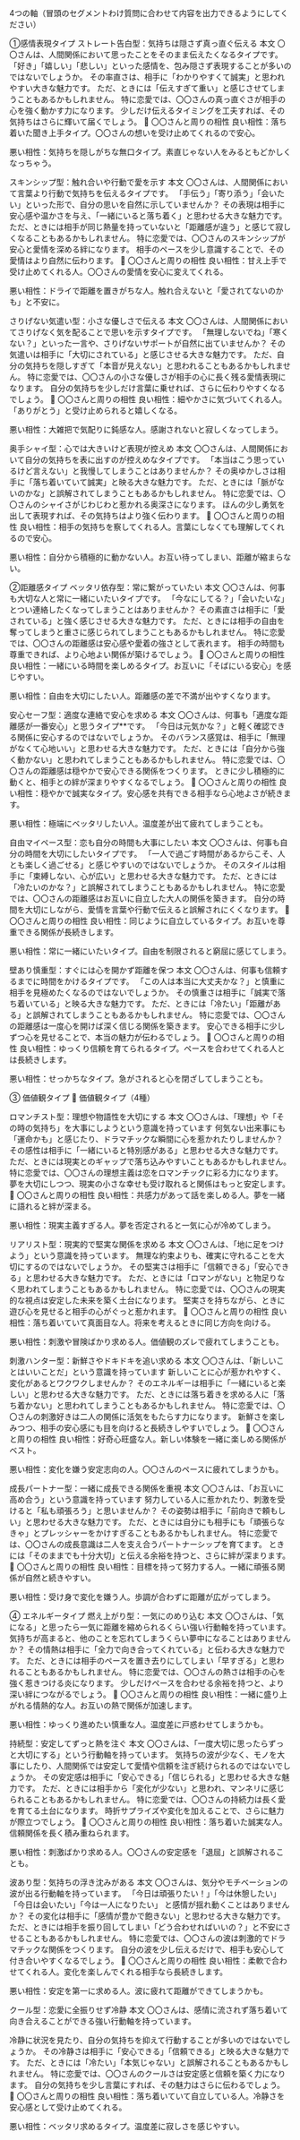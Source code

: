 4つの軸（冒頭のセグメントわけ質問に合わせて内容を出力できるようにしてください）


①感情表現タイプ
ストレート告白型：気持ちは隠さず真っ直ぐ伝える
本文
 〇〇さんは、人間関係において思ったことをそのまま伝えたくなるタイプです。
 「好き」「嬉しい」「悲しい」といった感情を、包み隠さず表現することが多いのではないでしょうか。
その率直さは、相手に「わかりやすくて誠実」と思われやすい大きな魅力です。
 ただ、ときには「伝えすぎて重い」と感じさせてしまうこともあるかもしれません。
特に恋愛では、〇〇さんの真っ直ぐさが相手の心を強く動かす力になります。
 少しだけ伝えるタイミングを工夫すれば、その気持ちはさらに輝いて届くでしょう。
🌙 〇〇さんと周りの相性
良い相性：落ち着いた聞き上手タイプ。〇〇さんの想いを受け止めてくれるので安心。


悪い相性：気持ちを隠しがちな無口タイプ。素直じゃない人をみるともどかしくなっちゃう。



スキンシップ型：触れ合いや行動で愛を示す
本文
 〇〇さんは、人間関係において言葉より行動で気持ちを伝えるタイプです。
 「手伝う」「寄り添う」「会いたい」といった形で、自分の思いを自然に示していませんか？
その表現は相手に安心感や温かさを与え、「一緒にいると落ち着く」と思わせる大きな魅力です。
 ただ、ときには相手が同じ熱量を持っていないと「距離感が違う」と感じて寂しくなることもあるかもしれません。
特に恋愛では、〇〇さんのスキンシップが安心と愛情を深める絆になります。
 相手のペースを少し意識することで、その愛情はより自然に伝わります。
🌙 〇〇さんと周りの相性
良い相性：甘え上手で受け止めてくれる人。〇〇さんの愛情を安心に変えてくれる。


悪い相性：ドライで距離を置きがちな人。触れ合えないと「愛されてないのかも」と不安に。



さりげない気遣い型：小さな優しさで伝える
本文
 〇〇さんは、人間関係においてさりげなく気を配ることで思いを示すタイプです。
 「無理しないでね」「寒くない？」といった一言や、さりげないサポートが自然に出ていませんか？
その気遣いは相手に「大切にされている」と感じさせる大きな魅力です。
 ただ、自分の気持ちを隠しすぎて「本音が見えない」と思われることもあるかもしれません。
特に恋愛では、〇〇さんの小さな優しさが相手の心に長く残る愛情表現になります。
 自分の気持ちを少しだけ言葉に乗せれば、さらに伝わりやすくなるでしょう。
🌙 〇〇さんと周りの相性
良い相性：細やかさに気づいてくれる人。「ありがとう」と受け止められると嬉しくなる。


悪い相性：大雑把で気配りに鈍感な人。感謝されないと寂しくなってしまう。



奥手シャイ型：心では大きいけど表現が控えめ
本文
 〇〇さんは、人間関係において自分の気持ちを表に出すのが控えめなタイプです。
 「本当はこう思っているけど言えない」と我慢してしまうことはありませんか？
その奥ゆかしさは相手に「落ち着いていて誠実」と映る大きな魅力です。
 ただ、ときには「脈がないのかな」と誤解されてしまうこともあるかもしれません。
特に恋愛では、〇〇さんのシャイさがじわじわと惹かれる奥深さになります。
 ほんの少し勇気を出して表現すれば、その気持ちはより強く伝わります。
🌙 〇〇さんと周りの相性
良い相性：相手の気持ちを察してくれる人。言葉にしなくても理解してくれるので安心。


悪い相性：自分から積極的に動かない人。お互い待ってしまい、距離が縮まらない。


②距離感タイプ
ベッタリ依存型：常に繋がっていたい
本文
 〇〇さんは、何事も大切な人と常に一緒にいたいタイプです。
 「今なにしてる？」「会いたいな」とつい連絡したくなってしまうことはありませんか？
その素直さは相手に「愛されている」と強く感じさせる大きな魅力です。
 ただ、ときには相手の自由を奪ってしまうと重さに感じられてしまうこともあるかもしれません。
特に恋愛では、〇〇さんの距離感は安心感や愛着の強さとして表れます。
 相手の時間も尊重できれば、より心地よい関係が築けるでしょう。
🌙 〇〇さんと周りの相性
良い相性：一緒にいる時間を楽しめるタイプ。お互いに「そばにいる安心」を感じやすい。


悪い相性：自由を大切にしたい人。距離感の差で不満が出やすくなります。



安心セーフ型：適度な連絡で安心を求める
本文
 〇〇さんは、何事も「適度な距離感が一番安心」と思うタイプ**です。
 「今日は元気かな？」と軽く確認できる関係に安心するのではないでしょうか。
そのバランス感覚は、相手に「無理がなくて心地いい」と思わせる大きな魅力です。
 ただ、ときには「自分から強く動かない」と思われてしまうこともあるかもしれません。
特に恋愛では、〇〇さんの距離感は穏やかで安心できる関係をつくります。
 ときに少し積極的に動くと、相手との絆が深まりやすくなるでしょう。
🌙 〇〇さんと周りの相性
良い相性：穏やかで誠実なタイプ。安心感を共有できる相手なら心地よさが続きます。


悪い相性：極端にベッタリしたい人。温度差が出て疲れてしまうことも。



自由マイペース型：恋も自分の時間も大事にしたい
本文
 〇〇さんは、何事も自分の時間を大切にしたいタイプです。
 「一人で過ごす時間があるからこそ、人とも楽しく過ごせる」と感じやすいのではないでしょうか。
そのスタイルは相手に「束縛しない、心が広い」と思わせる大きな魅力です。
 ただ、ときには「冷たいのかな？」と誤解されてしまうこともあるかもしれません。
特に恋愛では、〇〇さんの距離感はお互いに自立した大人の関係を築きます。
 自分の時間を大切にしながら、愛情を言葉や行動で伝えると誤解されにくくなります。
🌙 〇〇さんと周りの相性
良い相性：同じように自立しているタイプ。お互いを尊重できる関係が長続きします。


悪い相性：常に一緒にいたいタイプ。自由を制限されると窮屈に感じてしまう。



壁あり慎重型：すぐには心を開かず距離を保つ
本文
 〇〇さんは、何事も信頼するまでに時間をかけるタイプです。
 「この人は本当に大丈夫かな？」と慎重に相手を見極めたくなるのではないでしょうか。
その慎重さは相手に「誠実で落ち着いている」と映る大きな魅力です。
 ただ、ときには「冷たい」「距離がある」と誤解されてしまうこともあるかもしれません。
特に恋愛では、〇〇さんの距離感は一度心を開けば深く信じる関係を築きます。
 安心できる相手に少しずつ心を見せることで、本当の魅力が伝わるでしょう。
🌙 〇〇さんと周りの相性
良い相性：ゆっくり信頼を育てられるタイプ。ペースを合わせてくれる人とは長続きします。


悪い相性：せっかちなタイプ。急がされると心を閉ざしてしまうことも。

③ 価値観タイプ
🌙 価値観タイプ（4種）

ロマンチスト型：理想や物語性を大切にする
本文
 〇〇さんは、「理想」や「その時の気持ち」を大事にしようという意識を持っています
 何気ない出来事にも「運命かも」と感じたり、ドラマチックな瞬間に心を惹かれたりしませんか？
その感性は相手に「一緒にいると特別感がある」と思わせる大きな魅力です。
 ただ、ときには現実とのギャップで落ち込みやすいこともあるかもしれません。
特に恋愛では、〇〇さんの理想主義は恋をロマンチックに彩る力になります。
 夢を大切にしつつ、現実の小さな幸せも受け取れると関係はもっと安定します。
🌙 〇〇さんと周りの相性
良い相性：共感力があって話を楽しめる人。夢を一緒に語れると絆が深まる。


悪い相性：現実主義すぎる人。夢を否定されると一気に心が冷めてしまう。



リアリスト型：現実的で堅実な関係を求める
本文
 〇〇さんは、「地に足をつけよう」という意識を持っています。
 無理な約束よりも、確実に守れることを大切にするのではないでしょうか。
その堅実さは相手に「信頼できる」「安心できる」と思わせる大きな魅力です。
 ただ、ときには「ロマンがない」と物足りなく思われてしまうこともあるかもしれません。
特に恋愛では、〇〇さんの現実的な視点は安定した未来を築く土台になります。
 堅実さを持ちながら、ときに遊び心を見せると相手の心がぐっと惹かれます。
🌙 〇〇さんと周りの相性
良い相性：落ち着いていて真面目な人。将来を考えるときに同じ方向を向ける。


悪い相性：刺激や冒険ばかり求める人。価値観のズレで疲れてしまうことも。



刺激ハンター型：新鮮さやドキドキを追い求める
本文
 〇〇さんは、「新しいことはいいことだ」という意識を持っています
 新しいことに心が惹かれやすく、変化があるとワクワクしませんか？
そのエネルギーは相手に「一緒にいると楽しい」と思わせる大きな魅力です。
 ただ、ときには落ち着きを求める人に「落ち着かない」と思われてしまうこともあるかもしれません。
特に恋愛では、〇〇さんの刺激好きは二人の関係に活気をもたらす力になります。
 新鮮さを楽しみつつ、相手の安心感にも目を向けると長続きしやすいでしょう。
🌙 〇〇さんと周りの相性
良い相性：好奇心旺盛な人。新しい体験を一緒に楽しめる関係がベスト。


悪い相性：変化を嫌う安定志向の人。〇〇さんのペースに疲れてしまうかも。



成長パートナー型：一緒に成長できる関係を重視
本文
 〇〇さんは、「お互いに高め合う」という意識を持っています
 努力している人に惹かれたり、刺激を受けると「私も頑張ろう」と思いませんか？
その姿勢は相手に「前向きで頼もしい」と思わせる大きな魅力です。
 ただ、ときには自分にも相手にも「頑張らなきゃ」とプレッシャーをかけすぎることもあるかもしれません。
特に恋愛では、〇〇さんの成長意識は二人を支え合うパートナーシップを育てます。
 ときには「そのままでも十分大切」と伝える余裕を持つと、さらに絆が深まります。
🌙 〇〇さんと周りの相性
良い相性：目標を持って努力する人。一緒に頑張る関係が自然と続きやすい。


悪い相性：受け身で変化を嫌う人。歩調が合わずに距離が広がってしまう。



④ エネルギータイプ
燃え上がり型：一気にのめり込む
本文
 〇〇さんは、「気になる」と思ったら一気に距離を縮められるくらい強い行動軸を持っています。
 気持ちが高まると、他のことを忘れてしまうくらい夢中になることはありませんか？
その情熱は相手に「全力で向き合ってくれている」と伝わる大きな魅力です。
 ただ、ときには相手のペースを置き去りにしてしまい「早すぎる」と思われることもあるかもしれません。
特に恋愛では、〇〇さんの熱さは相手の心を強く惹きつける炎になります。
 少しだけペースを合わせる余裕を持つと、より深い絆につながるでしょう。
🌙 〇〇さんと周りの相性
良い相性：一緒に盛り上がれる情熱的な人。お互いの熱で関係が加速します。


悪い相性：ゆっくり進めたい慎重な人。温度差に戸惑わせてしまうかも。



持続型：安定してずっと熱を注ぐ
本文
 〇〇さんは、「一度大切に思ったらずっと大切にする」という行動軸を持っています。
 気持ちの波が少なく、モノを大事にしたり、人間関係では安定して愛情や信頼を注ぎ続けられるのではないでしょうか。
その安定感は相手に「安心できる」「信じられる」と思わせる大きな魅力です。
 ただ、ときには相手から「変化が少ない」と思われ、マンネリに感じられることもあるかもしれません。
特に恋愛では、〇〇さんの持続力は長く愛を育てる土台になります。
 時折サプライズや変化を加えることで、さらに魅力が際立つでしょう。
🌙 〇〇さんと周りの相性
良い相性：落ち着いた誠実な人。信頼関係を長く積み重ねられます。


悪い相性：刺激ばかり求める人。〇〇さんの安定感を「退屈」と誤解されることも。



波あり型：気持ちの浮き沈みがある
本文
 〇〇さんは、気分やモチベーションの波が出る行動軸を持っています。
 「今日は頑張りたい！」「今は休憩したい」
「今日は会いたい」「今は一人になりたい」
と感情が揺れ動くことはありませんか？
その変化は相手に「感情が豊かで飽きない」と思わせる大きな魅力です。
 ただ、ときには相手を振り回してしまい「どう合わせればいいの？」と不安にさせることもあるかもしれません。
特に恋愛では、〇〇さんの波は刺激的でドラマチックな関係をつくります。
 自分の波を少し伝えるだけで、相手も安心して付き合いやすくなるでしょう。
🌙 〇〇さんと周りの相性
良い相性：柔軟で合わせてくれる人。変化を楽しんでくれる相手なら長続きします。


悪い相性：安定を第一に求める人。波に疲れて距離ができてしまうかも。



クール型：恋愛に全振りせず冷静
本文
 〇〇さんは、感情に流されず落ち着いて向き合えることができる強い行動軸を持っています。

 冷静に状況を見たり、自分の気持ちを抑えて行動することが多いのではないでしょうか。
その冷静さは相手に「安心できる」「信頼できる」と映る大きな魅力です。
 ただ、ときには「冷たい」「本気じゃない」と誤解されることもあるかもしれません。
特に恋愛では、〇〇さんのクールさは安定感と信頼を築く力になります。
 自分の気持ちを少し言葉にすれば、その魅力はさらに伝わるでしょう。
🌙 〇〇さんと周りの相性
良い相性：落ち着いていて自立している人。冷静さを安心感として受け止めてくれる。


悪い相性：ベッタリ求めるタイプ。温度差に寂しさを感じやすい。
